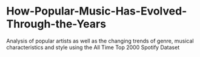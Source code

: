 # How-Popular-Music-Has-Evolved-Through-the-Years
Analysis of popular artists as well as the changing trends of genre, musical characteristics and style using the All Time Top 2000 Spotify Dataset
